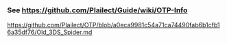 ### See https://github.com/Plailect/Guide/wiki/OTP-Info


https://github.com/Plailect/OTP/blob/a0eca9981c54a71ca74490fab6b1cfb16a35df76/Old_3DS_Spider.md
